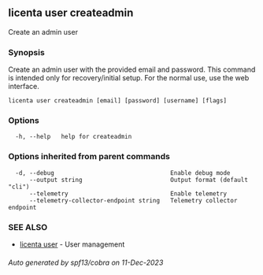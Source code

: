 ## licenta user createadmin

Create an admin user

### Synopsis

Create an admin user with the provided email and password. This command is intended only for recovery/initial setup. For the normal use, use the web interface.

```
licenta user createadmin [email] [password] [username] [flags]
```

### Options

```
  -h, --help   help for createadmin
```

### Options inherited from parent commands

```
  -d, --debug                                 Enable debug mode
      --output string                         Output format (default "cli")
      --telemetry                             Enable telemetry
      --telemetry-collector-endpoint string   Telemetry collector endpoint
```

### SEE ALSO

* [licenta user](licenta_user.md)	 - User management

###### Auto generated by spf13/cobra on 11-Dec-2023
